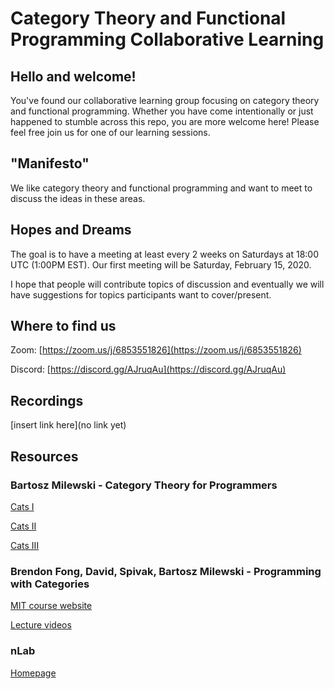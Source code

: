 # Category Theory and Functional Programming Collaborative Learning

## Hello and welcome!
You've found our collaborative learning group focusing on category theory and functional programming. Whether you have come intentionally or just happened to stumble across this repo, you are more welcome here! Please feel free join us for one of our learning sessions.

## "Manifesto"
We like category theory and functional programming and want to meet to discuss the ideas in these areas.

## Hopes and Dreams
The goal is to have a meeting at least every 2 weeks on Saturdays at 18:00 UTC (1:00PM EST). Our first meeting will be Saturday, February 15, 2020.

I hope that people will contribute topics of discussion and eventually we will have suggestions for topics participants want to cover/present.

## Where to find us
Zoom: [https://zoom.us/j/6853551826](https://zoom.us/j/6853551826)

Discord: [https://discord.gg/AJruqAu](https://discord.gg/AJruqAu)

## Recordings
[insert link here](no link yet)

## Resources
### Bartosz Milewski - Category Theory for Programmers
[Cats I](https://www.youtube.com/playlist?list=PLbgaMIhjbmEnaH_LTkxLI7FMa2HsnawM_)

[Cats II](https://www.youtube.com/playlist?list=PLbgaMIhjbmElia1eCEZNvsVscFef9m0dm)

[Cats III](https://www.youtube.com/playlist?list=PLbgaMIhjbmEn64WVX4B08B4h2rOtueWIL)

### Brendon Fong, David, Spivak, Bartosz Milewski - Programming with Categories
[MIT course website](http://brendanfong.com/programmingcats.html)

[Lecture videos](https://www.youtube.com/playlist?list=PLhgq-BqyZ7i7MTGhUROZy3BOICnVixETS)

### nLab
[Homepage](https://ncatlab.org/nlab/show/HomePage)
